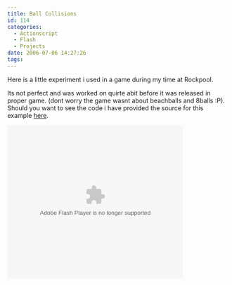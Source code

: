 ```yaml
---
title: Ball Collisions
id: 114
categories:
  - Actionscript
  - Flash
  - Projects
date: 2006-07-06 14:27:26
tags:
---
```


Here is a little experiment i used in a game during my time at Rockpool. 
<!--more-->
Its not perfect and was worked on quirte abit before it was released in proper game. (dont worry the game wasnt about beachballs and 8balls :P). Should you want to see the code i have provided the source for this example [here](/wp-content/uploads/File/BallCollision.zip).

<embed width="400" height="350" menu="true" loop="true" play="true" src="/wp-content/uploads/Flash/BallCollision.swf" pluginspage="https://www.macromedia.com/go/getflashplayer" type="application/x-shockwave-flash"></embed>
